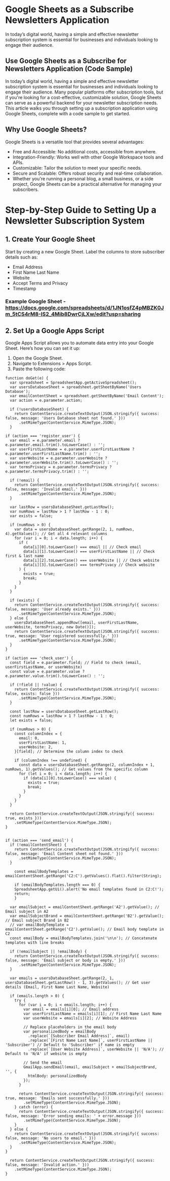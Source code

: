 # Google Sheets as a Subscribe Newsletters Application
In today’s digital world, having a simple and effective newsletter subscription system is essential for businesses and individuals looking to engage their audience.

## Use Google Sheets as a Subscribe for Newsletters Application (Code Sample)

In today’s digital world, having a simple and effective newsletter subscription system is essential for businesses and individuals looking to engage their audience. Many popular platforms offer subscription tools, but if you're looking for a cost-effective, customizable solution, Google Sheets can serve as a powerful backend for your newsletter subscription needs. This article walks you through setting up a subscription application using Google Sheets, complete with a code sample to get started.

## Why Use Google Sheets?
Google Sheets is a versatile tool that provides several advantages:

- Free and Accessible: No additional costs, accessible from anywhere.
- Integration-Friendly: Works well with other Google Workspace tools and APIs.
- Customizable: Tailor the solution to meet your specific needs.
- Secure and Scalable: Offers robust security and real-time collaboration.
- Whether you're running a personal blog, a small business, or a side project, Google Sheets can be a practical alternative for managing your subscribers.

# Step-by-Step Guide to Setting Up a Newsletter Subscription System
## 1. Create Your Google Sheet

Start by creating a new Google Sheet. Label the columns to store subscriber details such as:

- Email Address	
- First Name Last Name	
- Website	
- Accept Terms and Privacy	
- Timestamp

### Example Google Sheet - https://docs.google.com/spreadsheets/d/1JN1osfZ4pMBZK0Jm_5tCS4rM8-IS2_4Mib8DwrCjLXw/edit?usp=sharing

## 2. Set Up a Google Apps Script

Google Apps Script allows you to automate data entry into your Google Sheet. Here’s how you can set it up:

1. Open the Google Sheet.
2. Navigate to Extensions > Apps Script.
3. Paste the following code:

```
function doGet(e) {
  var spreadsheet = SpreadsheetApp.getActiveSpreadsheet();
  var usersDatabaseSheet = spreadsheet.getSheetByName('Users Database');
  var emailContentSheet = spreadsheet.getSheetByName('Email Content');
  var action = e.parameter.action;

  if (!usersDatabaseSheet) {
    return ContentService.createTextOutput(JSON.stringify({ success: false, message: 'Users Database sheet not found.' }))
      .setMimeType(ContentService.MimeType.JSON);
  }

if (action === 'register_user') {
  var email = e.parameter.email ? e.parameter.email.trim().toLowerCase() : '';
  var userFirstLastName = e.parameter.userFirstLastName ? e.parameter.userFirstLastName.trim() : '';
  var userWebsite = e.parameter.userWebsite ? e.parameter.userWebsite.trim().toLowerCase() : '';
  var termsPrivacy = e.parameter.termsPrivacy ? e.parameter.termsPrivacy.trim() : '';

  if (!email) {
    return ContentService.createTextOutput(JSON.stringify({ success: false, message: 'Invalid email.' }))
      .setMimeType(ContentService.MimeType.JSON);
  }

  var lastRow = usersDatabaseSheet.getLastRow();
  var numRows = lastRow > 1 ? lastRow - 1 : 0;
  var exists = false;

  if (numRows > 0) {
    var data = usersDatabaseSheet.getRange(2, 1, numRows, 4).getValues(); // Get all 4 relevant columns
    for (var i = 0; i < data.length; i++) {
      if (
        data[i][0].toLowerCase() === email || // Check email
        data[i][1].toLowerCase() === userFirstLastName || // Check first & last name
        data[i][2].toLowerCase() === userWebsite || // Check website
        data[i][3].toLowerCase() === termsPrivacy // Check website
      ) {
        exists = true;
        break;
      }
    }
  }

  if (exists) {
    return ContentService.createTextOutput(JSON.stringify({ success: false, message: 'User already exists.' }))
      .setMimeType(ContentService.MimeType.JSON);
  } else {
    usersDatabaseSheet.appendRow([email, userFirstLastName, userWebsite, termsPrivacy, new Date()]);
    return ContentService.createTextOutput(JSON.stringify({ success: true, message: 'User registered successfully.' }))
      .setMimeType(ContentService.MimeType.JSON);
  }
}

if (action === 'check_user') {
  const field = e.parameter.field; // Field to check (email, userFirstLastName, or userWebsite)
  const value = e.parameter.value ? e.parameter.value.trim().toLowerCase() : '';

  if (!field || !value) {
    return ContentService.createTextOutput(JSON.stringify({ success: false, exists: false }))
      .setMimeType(ContentService.MimeType.JSON);
  }

  const lastRow = usersDatabaseSheet.getLastRow();
  const numRows = lastRow > 1 ? lastRow - 1 : 0;
  let exists = false;

  if (numRows > 0) {
    const columnIndex = {
      email: 0,
      userFirstLastName: 1,
      userWebsite: 2,
    }[field]; // Determine the column index to check

    if (columnIndex !== undefined) {
      const data = usersDatabaseSheet.getRange(2, columnIndex + 1, numRows, 1).getValues(); // Get values from the specific column
      for (let i = 0; i < data.length; i++) {
        if (data[i][0].toLowerCase() === value) {
          exists = true;
          break;
        }
      }
    }
  }

  return ContentService.createTextOutput(JSON.stringify({ success: true, exists }))
    .setMimeType(ContentService.MimeType.JSON);
}


if (action === 'send_email') {
  if (!emailContentSheet) {
    return ContentService.createTextOutput(JSON.stringify({ success: false, message: 'Email Content sheet not found.' }))
      .setMimeType(ContentService.MimeType.JSON);
  }
  
    const emailBodyTemplates = emailContentSheet.getRange('C2:C').getValues().flat().filter(String);

    if (emailBodyTemplates.length === 0) {
    SpreadsheetApp.getUi().alert('No email templates found in C2:C!');
    return;
    }

  var emailSubject = emailContentSheet.getRange('A2').getValue(); // Email subject in A2
  var emailSubjectBrand = emailContentSheet.getRange('B2').getValue(); // Email subject Brand in B2
  // var emailBodyTemplate = emailContentSheet.getRange('C2').getValue(); // Email body template in C2
  const emailBody = emailBodyTemplates.join('\n\n'); // Concatenate templates with line breaks

  if (!emailSubject || !emailBody) {
    return ContentService.createTextOutput(JSON.stringify({ success: false, message: 'Email subject or body is empty.' }))
      .setMimeType(ContentService.MimeType.JSON);
  }

  var emails = usersDatabaseSheet.getRange(2, 1, usersDatabaseSheet.getLastRow() - 1, 3).getValues(); // Get user details (Email, First Name Last Name, Website)

  if (emails.length > 0) {
    try {
      for (var i = 0; i < emails.length; i++) {
        var email = emails[i][0]; // Email address
        var userFirstLastName = emails[i][1]; // First Name Last Name
        var userWebsite = emails[i][2]; // Website Address

        // Replace placeholders in the email body
        var personalizedBody = emailBody
          .replace(`[Subscriber Email Address]`, email)
          .replace(`[First Name Last Name]`, userFirstLastName || 'Subscriber') // Default to 'Subscriber' if name is empty
          .replace(`[User Website Address]`, userWebsite || 'N/A'); // Default to 'N/A' if website is empty

        // Send the email
        GmailApp.sendEmail(email, emailSubject + emailSubjectBrand, '', {
          htmlBody: personalizedBody
        });
      }

      return ContentService.createTextOutput(JSON.stringify({ success: true, message: 'Emails sent successfully.' }))
        .setMimeType(ContentService.MimeType.JSON);
    } catch (error) {
      return ContentService.createTextOutput(JSON.stringify({ success: false, message: 'Error sending emails: ' + error.message }))
        .setMimeType(ContentService.MimeType.JSON);
    }
  } else {
    return ContentService.createTextOutput(JSON.stringify({ success: false, message: 'No users to email.' }))
      .setMimeType(ContentService.MimeType.JSON);
  }
}

  return ContentService.createTextOutput(JSON.stringify({ success: false, message: 'Invalid action.' }))
    .setMimeType(ContentService.MimeType.JSON);
}
```

   
